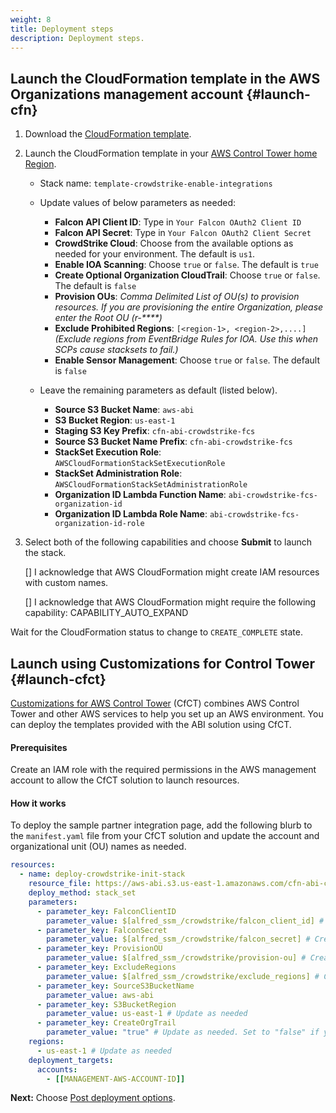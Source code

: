 ```yaml
---
weight: 8
title: Deployment steps
description: Deployment steps.
---
```


## Launch the CloudFormation template in the AWS Organizations management account {#launch-cfn}


1. Download the [CloudFormation template](https://raw.githubusercontent.com/aws-ia/cfn-abi-crowdstrike-fcs/main/templates/crowdstrike_init_stack.yaml).
2. Launch the CloudFormation template in your [AWS Control Tower home Region](https://docs.aws.amazon.com/controltower/latest/userguide/region-how.html).
    * Stack name: `template-crowdstrike-enable-integrations`
    * Update values of below parameters as needed:
        * **Falcon API Client ID**: Type in `Your Falcon OAuth2 Client ID`
        * **Falcon API Secret**: Type in `Your Falcon OAuth2 Client Secret`
        * **CrowdStrike Cloud**: Choose from the available options as needed for your environment. The default is `us1`.
        * **Enable IOA Scanning**: Choose `true` or `false`. The default is `true`
        * **Create Optional Organization CloudTrail**: Choose `true` or `false`. The default is `false`
        * **Provision OUs**: _Comma Delimited List of OU(s) to provision resources. If you are provisioning the entire Organization, please enter the Root OU (r-****)_
        * **Exclude Prohibited Regions**: `[<region-1>, <region-2>,....]`  _(Exclude regions from EventBridge Rules for IOA. Use this when SCPs cause stacksets to fail.)_
        * **Enable Sensor Management**: Choose `true` or `false`. The default is `false`

    * Leave the remaining parameters as default (listed below).
        * **Source S3 Bucket Name**: `aws-abi`
        * **S3 Bucket Region**: `us-east-1` 
        * **Staging S3 Key Prefix**: `cfn-abi-crowdstrike-fcs`
        * **Source S3 Bucket Name Prefix**: `cfn-abi-crowdstrike-fcs`
        * **StackSet Execution Role**: `AWSCloudFormationStackSetExecutionRole`
        * **StackSet Administration Role**: `AWSCloudFormationStackSetAdministrationRole`
        * **Organization ID Lambda Function Name**: `abi-crowdstrike-fcs-organization-id`
        * **Organization ID Lambda Role Name**: `abi-crowdstrike-fcs-organization-id-role`

3. Select both of the following capabilities and choose **Submit** to launch the stack.

    [] I acknowledge that AWS CloudFormation might create IAM resources with custom names.

    [] I acknowledge that AWS CloudFormation might require the following capability: CAPABILITY_AUTO_EXPAND

Wait for the CloudFormation status to change to `CREATE_COMPLETE` state.


## Launch using Customizations for Control Tower {#launch-cfct}


[Customizations for AWS Control Tower](https://aws.amazon.com/solutions/implementations/customizations-for-aws-control-tower/) (CfCT) combines AWS Control Tower and other AWS services to help you set up an AWS environment. You can deploy the templates provided with the ABI solution using CfCT.

#### Prerequisites

Create an IAM role with the required permissions in the AWS management account to allow the CfCT solution to launch resources.

#### How it works

To deploy the sample partner integration page, add the following blurb to the `manifest.yaml` file from your CfCT solution and update the account and organizational unit (OU) names as needed.

```yaml
resources:
  - name: deploy-crowdstrike-init-stack
    resource_file: https://aws-abi.s3.us-east-1.amazonaws.com/cfn-abi-crowdstrike-fcs/templates/crowdstrike_init_stack.yaml
    deploy_method: stack_set
    parameters:
      - parameter_key: FalconClientID
        parameter_value: $[alfred_ssm_/crowdstrike/falcon_client_id] # Create SSM parameter with the CrowdStrike API client ID
      - parameter_key: FalconSecret
        parameter_value: $[alfred_ssm_/crowdstrike/falcon_secret] # Create SSM parameter with the CrowdStrike API secret
      - parameter_key: ProvisionOU
        parameter_value: $[alfred_ssm_/crowdstrike/provision-ou] # Create SSM parameter with the OU name
      - parameter_key: ExcludeRegions
        parameter_value: $[alfred_ssm_/crowdstrike/exclude_regions] # Create SSM parameter with regions to exclude
      - parameter_key: SourceS3BucketName
        parameter_value: aws-abi
      - parameter_key: S3BucketRegion
        parameter_value: us-east-1 # Update as needed
      - parameter_key: CreateOrgTrail
        parameter_value: "true" # Update as needed. Set to "false" if you already have an organization trail.
    regions:
      - us-east-1 # Update as needed
    deployment_targets:
      accounts:
        - [[MANAGEMENT-AWS-ACCOUNT-ID]]
```


**Next:** Choose [Post deployment options](/post-deployment-steps/index.html).